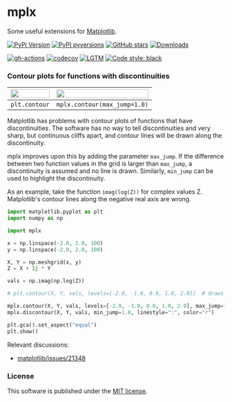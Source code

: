 # mplx

Some useful extensions for [Matplotlib](https://matplotlib.org/).

[![PyPi Version](https://img.shields.io/pypi/v/mplx.svg?style=flat-square)](https://pypi.org/project/mplx/)
[![PyPI pyversions](https://img.shields.io/pypi/pyversions/mplx.svg?style=flat-square)](https://pypi.org/project/mplx/)
[![GitHub stars](https://img.shields.io/github/stars/nschloe/mplx.svg?style=flat-square&logo=github&label=Stars&logoColor=white)](https://github.com/nschloe/mplx)
[![Downloads](https://pepy.tech/badge/mplx/month)](https://pepy.tech/project/mplx)

[![gh-actions](https://img.shields.io/github/workflow/status/nschloe/mplx/ci?style=flat-square)](https://github.com/nschloe/mplx/actions?query=workflow%3Aci)
[![codecov](https://img.shields.io/codecov/c/github/nschloe/mplx.svg?style=flat-square)](https://codecov.io/gh/nschloe/mplx)
[![LGTM](https://img.shields.io/lgtm/grade/python/github/nschloe/mplx.svg?style=flat-square)](https://lgtm.com/projects/g/nschloe/mplx)
[![Code style: black](https://img.shields.io/badge/code%20style-black-000000.svg?style=flat-square)](https://github.com/psf/black)

### Contour plots for functions with discontinuities

| <img src="https://nschloe.github.io/mplx/contour-mpl.svg" width="100%"> | <img src="https://nschloe.github.io/mplx/contour-mplx.svg" width="100%"> |
| :---------------------------------------------------------------------: | :----------------------------------------------------------------------: |
|                              `plt.contour`                              |                       `mplx.contour(max_jump=1.0)`                       |

Matplotlib has problems with contour plots of functions that have discontinuities. The
software has no way to tell discontinuities and very sharp, but continuous cliffs apart,
and contour lines will be drawn along the discontinuity.

mplx improves upon this by adding the parameter `max_jump`. If the difference between
two function values in the grid is larger than `max_jump`, a discontinuity is assumed
and no line is drawn. Similarly, `min_jump` can be used to highlight the discontinuity.

As an example, take the function `imag(log(Z))` for complex values Z. Matplotlib's
contour lines along the negative real axis are wrong.

```python
import matplotlib.pyplot as plt
import numpy as np

import mplx

x = np.linspace(-2.0, 2.0, 100)
y = np.linspace(-2.0, 2.0, 100)

X, Y = np.meshgrid(x, y)
Z = X + 1j * Y

vals = np.imag(np.log(Z))

# plt.contour(X, Y, vals, levels=[-2.0, -1.0, 0.0, 1.0, 2.0])  # draws wrong lines

mplx.contour(X, Y, vals, levels=[-2.0, -1.0, 0.0, 1.0, 2.0], max_jump=1.0)
mplx.discontour(X, Y, vals, min_jump=1.0, linestyle=":", color="r")

plt.gca().set_aspect("equal")
plt.show()
```

Relevant discussions:

- [matplotlib/issues/21348](https://github.com/matplotlib/matplotlib/issues/21348)

### License

This software is published under the [MIT license](LICENSE).
